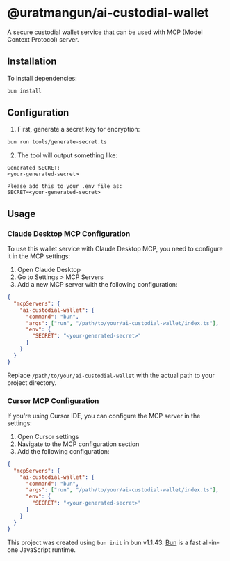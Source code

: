 # @uratmangun/ai-custodial-wallet

A secure custodial wallet service that can be used with MCP (Model Context Protocol) server.

## Installation

To install dependencies:

```bash
bun install
```

## Configuration

1. First, generate a secret key for encryption:

```bash
bun run tools/generate-secret.ts
```

2. The tool will output something like:
```
Generated SECRET:
<your-generated-secret>

Please add this to your .env file as:
SECRET=<your-generated-secret>
```


## Usage

### Claude Desktop MCP Configuration

To use this wallet service with Claude Desktop MCP, you need to configure it in the MCP settings:

1. Open Claude Desktop
2. Go to Settings > MCP Servers
3. Add a new MCP server with the following configuration:

```json
{
  "mcpServers": {
    "ai-custodial-wallet": {
      "command": "bun",
      "args": ["run", "/path/to/your/ai-custodial-wallet/index.ts"],
      "env": {
        "SECRET": "<your-generated-secret>"
      }
    }
  }
}
```

Replace `/path/to/your/ai-custodial-wallet` with the actual path to your project directory.

### Cursor MCP Configuration

If you're using Cursor IDE, you can configure the MCP server in the settings:

1. Open Cursor settings
2. Navigate to the MCP configuration section
3. Add the following configuration:

```json
{
  "mcpServers": {
    "ai-custodial-wallet": {
      "command": "bun",
      "args": ["run", "/path/to/your/ai-custodial-wallet/index.ts"],
      "env": {
        "SECRET": "<your-generated-secret>"
      }
    }
  }
}
```

This project was created using `bun init` in bun v1.1.43. [Bun](https://bun.sh) is a fast all-in-one JavaScript runtime.
